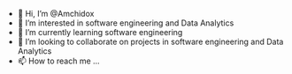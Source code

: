 - 👋 Hi, I’m @Amchidox
- 👀 I’m interested in software engineering and Data Analytics 
- 🌱 I’m currently learning software engineering 
- 💞️ I’m looking to collaborate on projects in software engineering and Data Analytics 
- 📫 How to reach me ... 

<!---
Amchidox/Amchidox is a ✨ special ✨ repository because its `README.md` (this file) appears on your GitHub profile.
You can click the Preview link to take a look at your changes.
--->
